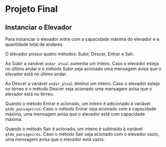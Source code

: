 # Projeto Final

## Instanciar o Elevador

Para instanciar o elevador entre com a capacidade máxima do elevador
e a quantidade total de andares.

O elevador possui quatro métodos: Subir, Descer, Entrar e Sair.

Ao Subir a variável `andar_atual` aumenta um inteiro. Caso o elevador esteja no
último andar e o método Subir seja acionado uma mensagem avisa que o elevador
está no último andar.

Ao Descer a variável `andar_atual` diminui um inteiro. Caso o elevador esteja no
térreo e o método Descer seja acionado uma mensagem avisa que o elevador
está no térreo.

Quando o método Entrar é acionado, um inteiro é adicionado à variável `qtde_passageiros`.
Caso o método Entrar seja acionado com a capacidade máxima, uma mensagem avisa que o elevador
está com capacidade máxima.

Quando o método Sair é acionado, um inteiro é subtraído à variável `qtde_passageiros`.
Caso o método Sair seja acionado com o elevador vazio, uma mensagem avisa que o elevador
está vazio.